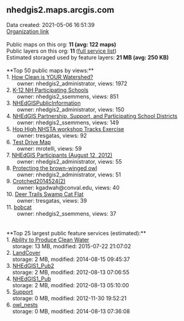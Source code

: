 <h2>nhedgis2.maps.arcgis.com</h2> Data created: 2021-05-06 16:51:39 <br /><a target='new' href='https://nhedgis2.maps.arcgis.com'>Organization link</a><br /><br />Public maps on this org: <b>11 (avg: 122 maps)</b><br />Public layers on this org: <b>11 </b>(<a target='new' href='https://services.arcgis.com/NDf6hJ8MMVnukPnN/ArcGIS/rest/services'>full service list</a>)<br />Estimated storaged used by feature layers: <b>21 MB (avg: 250 KB)</b><br /><br />**Top 50 public maps by views:**<br />  1. <a target='new' href='https://www.arcgis.com/home/item.html?id=291dece38e444ba899f4622897062fc8'>How Clean is YOUR Watershed?</a> <br />  &nbsp;&nbsp;&nbsp;&nbsp; &nbsp;&nbsp;owner: nhedgis2_administrator, views: 1972<br />  2. <a target='new' href='https://www.arcgis.com/home/item.html?id=8d442ed9257e4eba9fdee9fcd1137195'>K-12 NH Participating Schools</a> <br />  &nbsp;&nbsp;&nbsp;&nbsp; &nbsp;&nbsp;owner: nhedgis2_ssemmens, views: 851<br />  3. <a target='new' href='https://www.arcgis.com/home/item.html?id=2871536a633545429a58f828ae7230fc'>NHEdGISPublicInformation</a> <br />  &nbsp;&nbsp;&nbsp;&nbsp; &nbsp;&nbsp;owner: nhedgis2_administrator, views: 150<br />  4. <a target='new' href='https://www.arcgis.com/home/item.html?id=6d2f3a88b6af434c98d42dc40ee1a85d'>NHEdGIS Partnership, Support, and Participating School Districts</a> <br />  &nbsp;&nbsp;&nbsp;&nbsp; &nbsp;&nbsp;owner: nhedgis2_ssemmens, views: 149<br />  5. <a target='new' href='https://www.arcgis.com/home/item.html?id=0aa029da2f0c4b9ba1fc290b05bb6329'>Hop High NHSTA workshop Tracks Exercise</a> <br />  &nbsp;&nbsp;&nbsp;&nbsp; &nbsp;&nbsp;owner: tresgatas, views: 92<br />  6. <a target='new' href='https://www.arcgis.com/home/item.html?id=cc493ad799e548af804bed010e49e918'>Test Drive Map</a> <br />  &nbsp;&nbsp;&nbsp;&nbsp; &nbsp;&nbsp;owner: mrotelli, views: 59<br />  7. <a target='new' href='https://www.arcgis.com/home/item.html?id=fbc59e7cf9fa44c7820c805f1dab61c5'>NHEdGIS Participants (August 12, 2012)</a> <br />  &nbsp;&nbsp;&nbsp;&nbsp; &nbsp;&nbsp;owner: nhedgis2_administrator, views: 55<br />  8. <a target='new' href='https://www.arcgis.com/home/item.html?id=50f953821dc54e58848494cd8bae1d78'>Protecting the brown-winged owl</a> <br />  &nbsp;&nbsp;&nbsp;&nbsp; &nbsp;&nbsp;owner: nhedgis2_administrator, views: 51<br />  9. <a target='new' href='https://www.arcgis.com/home/item.html?id=8e296ec46ac04e2a82d4a63c35061ae9'>Crotched2014524(2)</a> <br />  &nbsp;&nbsp;&nbsp;&nbsp; &nbsp;&nbsp;owner: kgadwah@conval.edu, views: 40<br />  10. <a target='new' href='https://www.arcgis.com/home/item.html?id=56f18bd9aec34602bd71d34e3cc22f37'>Deer Trails Swamp Cat Flat</a> <br />  &nbsp;&nbsp;&nbsp;&nbsp; &nbsp;&nbsp;owner: tresgatas, views: 39<br />  11. <a target='new' href='https://www.arcgis.com/home/item.html?id=d9ac3a3ac1bb45c381f8cc89e83c6056'>bobcat</a> <br />  &nbsp;&nbsp;&nbsp;&nbsp; &nbsp;&nbsp;owner: nhedgis2_ssemmens, views: 37<br /><br /><br />**Top 25 largest public feature services (estimated):**<br /> 1. <a target='new' href='https://www.arcgis.com/home/item.html?id=f3067501d0b941d8a48db9cdbf2cb00e'>Ability to Produce Clean Water</a><br /> &nbsp;&nbsp;&nbsp;&nbsp;storage: 13 MB, modified: 2015-07-22 21:07:02<br /> 2. <a target='new' href='https://www.arcgis.com/home/item.html?id=473382257aaa44619dd8ea84272541ec'>LandCover</a><br /> &nbsp;&nbsp;&nbsp;&nbsp;storage: 2 MB, modified: 2014-08-15 09:45:37<br /> 3. <a target='new' href='https://www.arcgis.com/home/item.html?id=76e6453c823f473b95dfbd6ac449d9ea'>NHEdGIS1_Pub2</a><br /> &nbsp;&nbsp;&nbsp;&nbsp;storage: 2 MB, modified: 2012-08-13 07:06:55<br /> 4. <a target='new' href='https://www.arcgis.com/home/item.html?id=925b032b9b254ba99039c2245a13374c'>NHEdGIS1_Pub</a><br /> &nbsp;&nbsp;&nbsp;&nbsp;storage: 2 MB, modified: 2012-08-13 05:10:00<br /> 5. <a target='new' href='https://www.arcgis.com/home/item.html?id=4b68ac6f87604012aefd7b4e958abba9'>Support</a><br /> &nbsp;&nbsp;&nbsp;&nbsp;storage: 0 MB, modified: 2012-11-30 19:52:21<br /> 6. <a target='new' href='https://www.arcgis.com/home/item.html?id=49c69a5b972a47eb83f94fa1b173e0b2'>owl_nests</a><br /> &nbsp;&nbsp;&nbsp;&nbsp;storage: 0 MB, modified: 2014-08-13 07:36:08<br />